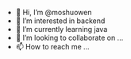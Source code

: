 - 👋 Hi, I’m @moshuowen
- 👀 I’m interested in backend
- 🌱 I’m currently learning java
- 💞️ I’m looking to collaborate on ...
- 📫 How to reach me ...

<!---
moshuowen/moshuowen is a ✨ special ✨ repository because its `README.md` (this file) appears on your GitHub profile.
You can click the Preview link to take a look at your changes.
--->
